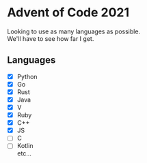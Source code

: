 # Advent of Code 2021
Looking to use as many languages as possible.
<br>
We'll have to see how far I get.
<br>

## Languages
- [x] Python
- [x] Go
- [x] Rust
- [x] Java
- [x] V
- [x] Ruby
- [x] C++
- [x] JS
- [ ] C
- [ ] Kotlin
<br>etc...
